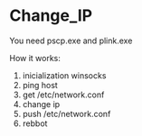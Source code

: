 # Change_IP
 
You need pscp.exe and plink.exe

How it works:
1. inicialization winsocks
2. ping host
3. get /etc/network.conf
4. change ip
5. push /etc/network.conf
6. rebbot

